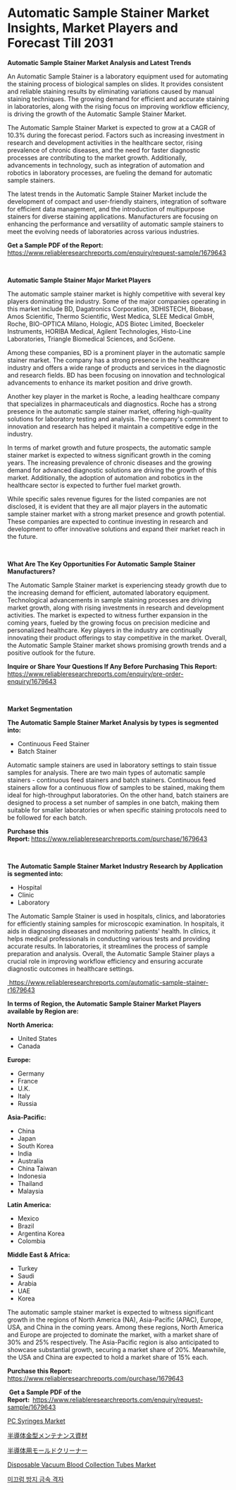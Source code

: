 <p><h1>Automatic Sample Stainer Market Insights, Market Players and Forecast Till 2031</h1></p><p><strong>Automatic Sample Stainer Market Analysis and Latest Trends</strong></p>
<p><p>An Automatic Sample Stainer is a laboratory equipment used for automating the staining process of biological samples on slides. It provides consistent and reliable staining results by eliminating variations caused by manual staining techniques. The growing demand for efficient and accurate staining in laboratories, along with the rising focus on improving workflow efficiency, is driving the growth of the Automatic Sample Stainer Market.</p><p>The Automatic Sample Stainer Market is expected to grow at a CAGR of 10.3% during the forecast period. Factors such as increasing investment in research and development activities in the healthcare sector, rising prevalence of chronic diseases, and the need for faster diagnostic processes are contributing to the market growth. Additionally, advancements in technology, such as integration of automation and robotics in laboratory processes, are fueling the demand for automatic sample stainers.</p><p>The latest trends in the Automatic Sample Stainer Market include the development of compact and user-friendly stainers, integration of software for efficient data management, and the introduction of multipurpose stainers for diverse staining applications. Manufacturers are focusing on enhancing the performance and versatility of automatic sample stainers to meet the evolving needs of laboratories across various industries.</p></p>
<p><strong>Get a Sample PDF of the Report:&nbsp;</strong> <a href="https://www.reliableresearchreports.com/enquiry/request-sample/1679643">https://www.reliableresearchreports.com/enquiry/request-sample/1679643</a></p>
<p>&nbsp;</p>
<p><strong>Automatic Sample Stainer Major Market Players</strong></p>
<p><p>The automatic sample stainer market is highly competitive with several key players dominating the industry. Some of the major companies operating in this market include BD, Dagatronics Corporation, 3DHISTECH, Biobase, Amos Scientific, Thermo Scientific, West Medica, SLEE Medical GmbH, Roche, BIO-OPTICA Milano, Hologic, ADS Biotec Limited, Boeckeler Instruments, HORIBA Medical, Agilent Technologies, Histo-Line Laboratories, Triangle Biomedical Sciences, and SciGene.</p><p>Among these companies, BD is a prominent player in the automatic sample stainer market. The company has a strong presence in the healthcare industry and offers a wide range of products and services in the diagnostic and research fields. BD has been focusing on innovation and technological advancements to enhance its market position and drive growth.</p><p>Another key player in the market is Roche, a leading healthcare company that specializes in pharmaceuticals and diagnostics. Roche has a strong presence in the automatic sample stainer market, offering high-quality solutions for laboratory testing and analysis. The company's commitment to innovation and research has helped it maintain a competitive edge in the industry.</p><p>In terms of market growth and future prospects, the automatic sample stainer market is expected to witness significant growth in the coming years. The increasing prevalence of chronic diseases and the growing demand for advanced diagnostic solutions are driving the growth of this market. Additionally, the adoption of automation and robotics in the healthcare sector is expected to further fuel market growth.</p><p>While specific sales revenue figures for the listed companies are not disclosed, it is evident that they are all major players in the automatic sample stainer market with a strong market presence and growth potential. These companies are expected to continue investing in research and development to offer innovative solutions and expand their market reach in the future.</p></p>
<p>&nbsp;</p>
<p><strong>What Are The Key Opportunities For Automatic Sample Stainer Manufacturers?</strong></p>
<p><p>The Automatic Sample Stainer market is experiencing steady growth due to the increasing demand for efficient, automated laboratory equipment. Technological advancements in sample staining processes are driving market growth, along with rising investments in research and development activities. The market is expected to witness further expansion in the coming years, fueled by the growing focus on precision medicine and personalized healthcare. Key players in the industry are continually innovating their product offerings to stay competitive in the market. Overall, the Automatic Sample Stainer market shows promising growth trends and a positive outlook for the future.</p></p>
<p><strong>Inquire or Share Your Questions If Any Before Purchasing This Report:</strong> <a href="https://www.reliableresearchreports.com/enquiry/pre-order-enquiry/1679643">https://www.reliableresearchreports.com/enquiry/pre-order-enquiry/1679643</a></p>
<p>&nbsp;</p>
<p><strong>Market Segmentation</strong></p>
<p><strong>The Automatic Sample Stainer Market Analysis by types is segmented into:</strong></p>
<p><ul><li>Continuous Feed Stainer</li><li>Batch Stainer</li></ul></p>
<p><p>Automatic sample stainers are used in laboratory settings to stain tissue samples for analysis. There are two main types of automatic sample stainers - continuous feed stainers and batch stainers. Continuous feed stainers allow for a continuous flow of samples to be stained, making them ideal for high-throughput laboratories. On the other hand, batch stainers are designed to process a set number of samples in one batch, making them suitable for smaller laboratories or when specific staining protocols need to be followed for each batch.</p></p>
<p><strong>Purchase this Report:&nbsp;</strong><a href="https://www.reliableresearchreports.com/purchase/1679643">https://www.reliableresearchreports.com/purchase/1679643</a></p>
<p>&nbsp;</p>
<p><strong>The Automatic Sample Stainer Market Industry Research by Application is segmented into:</strong></p>
<p><ul><li>Hospital</li><li>Clinic</li><li>Laboratory</li></ul></p>
<p><p>The Automatic Sample Stainer is used in hospitals, clinics, and laboratories for efficiently staining samples for microscopic examination. In hospitals, it aids in diagnosing diseases and monitoring patients' health. In clinics, it helps medical professionals in conducting various tests and providing accurate results. In laboratories, it streamlines the process of sample preparation and analysis. Overall, the Automatic Sample Stainer plays a crucial role in improving workflow efficiency and ensuring accurate diagnostic outcomes in healthcare settings.</p></p>
<p><a href="https://www.reliableresearchreports.com/automatic-sample-stainer-r1679643">&nbsp;https://www.reliableresearchreports.com/automatic-sample-stainer-r1679643</a></p>
<p><strong>In terms of Region, the Automatic Sample Stainer Market Players available by Region are:</strong></p>
<p>
    <p> <strong> North America: </strong>
        <ul>
            <li>United States</li>
            <li>Canada</li>
        </ul>
        </p> 
    <p> <strong> Europe: </strong>
        <ul>
            <li>Germany</li>
            <li>France</li>
            <li>U.K.</li>
            <li>Italy</li>
            <li>Russia</li>
        </ul>
        </p> 
    <p> <strong> Asia-Pacific: </strong>
        <ul>
            <li>China</li>
            <li>Japan</li>
            <li>South Korea</li>
            <li>India</li>
            <li>Australia</li>
            <li>China Taiwan</li>
            <li>Indonesia</li>
            <li>Thailand</li>
            <li>Malaysia</li>
        </ul>
        </p> 
    <p> <strong> Latin America: </strong>
        <ul>
            <li>Mexico</li>
            <li>Brazil</li>
            <li>Argentina Korea</li>
            <li>Colombia</li>
        </ul>
        </p> 
    <p> <strong> Middle East & Africa: </strong>
        <ul>
            <li>Turkey</li>
            <li>Saudi</li>
            <li>Arabia</li>
            <li>UAE</li>
            <li>Korea</li>
        </ul>
    </p>
    </p>
<p><p>The automatic sample stainer market is expected to witness significant growth in the regions of North America (NA), Asia-Pacific (APAC), Europe, USA, and China in the coming years. Among these regions, North America and Europe are projected to dominate the market, with a market share of 30% and 25% respectively. The Asia-Pacific region is also anticipated to showcase substantial growth, securing a market share of 20%. Meanwhile, the USA and China are expected to hold a market share of 15% each.</p></p>
<p><strong>Purchase this Report: </strong><a href="https://www.reliableresearchreports.com/purchase/1679643">https://www.reliableresearchreports.com/purchase/1679643</a></p>
<p>&nbsp;<strong>Get a Sample PDF of the Report:&nbsp;&nbsp;</strong><a href="https://www.reliableresearchreports.com/enquiry/request-sample/1679643">https://www.reliableresearchreports.com/enquiry/request-sample/1679643</a></p>
<p><strong></strong></p>
<p><p><a href="https://github.com/SheilaBruen2023/Market-Research-Report-List-1/blob/main/pc-syringes-market.md">PC Syringes Market</a></p><p><a href="https://github.com/schmahlson/Market-Research-Report-List-2/blob/main/4062048108102.md">半導体金型メンテナンス資材</a></p><p><a href="https://github.com/TerrellConn/Market-Research-Report-List-1/blob/main/5796608108103.md">半導体用モールドクリーナー</a></p><p><a href="https://github.com/arionmp/Market-Research-Report-List-3/blob/main/disposable-vacuum-blood-collection-tubes-market.md">Disposable Vacuum Blood Collection Tubes Market</a></p><p><a href="https://github.com/fernandotryO5lson96765/Market-Research-Report-List-2/blob/main/9540754102786.md">미끄럼 방지 금속 격자</a></p></p>